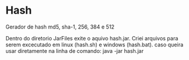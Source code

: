 # Hash
Gerador de hash md5, sha-1, 256, 384 e 512

Dentro do diretorio JarFiles exite o aquivo hash.jar. Criei arquivos para serem excecutado em linux (hash.sh) e windows (hash.bat).
caso queira usar diretamente na linha de comando: java -jar hash.jar
